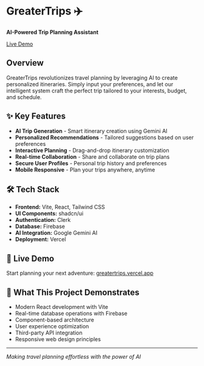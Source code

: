 # GreaterTrips ✈️

**AI-Powered Trip Planning Assistant**

[Live Demo](https://greatertrips.vercel.app/) 

## Overview

GreaterTrips revolutionizes travel planning by leveraging AI to create personalized itineraries. Simply input your preferences, and let our intelligent system craft the perfect trip tailored to your interests, budget, and schedule.

## ✨ Key Features

- **AI Trip Generation** - Smart itinerary creation using Gemini AI
- **Personalized Recommendations** - Tailored suggestions based on user preferences
- **Interactive Planning** - Drag-and-drop itinerary customization
- **Real-time Collaboration** - Share and collaborate on trip plans
- **Secure User Profiles** - Personal trip history and preferences
- **Mobile Responsive** - Plan your trips anywhere, anytime

## 🛠️ Tech Stack

- **Frontend:** Vite, React, Tailwind CSS
- **UI Components:** shadcn/ui
- **Authentication:** Clerk
- **Database:** Firebase
- **AI Integration:** Google Gemini AI
- **Deployment:** Vercel

## 🚀 Live Demo

Start planning your next adventure: [greatertrips.vercel.app](https://greatertrips.vercel.app/)

## 🎯 What This Project Demonstrates

- Modern React development with Vite
- Real-time database operations with Firebase
- Component-based architecture
- User experience optimization
- Third-party API integration
- Responsive web design principles

---

*Making travel planning effortless with the power of AI*
